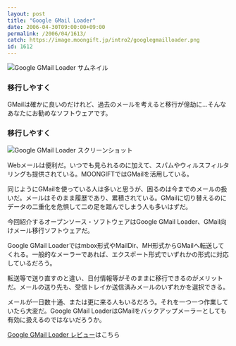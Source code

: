 ```yaml
---
layout: post
title: "Google GMail Loader"
date: 2006-04-30T09:00:00+09:00
permalink: /2006/04/1613/
catch: https://image.moongift.jp/intro2/googlegmailloader.png
id: 1612
---
```

 ![Google GMail Loader サムネイル](https://image.moongift.jp/intro2/googlegmailloader.t.png "Google GMail Loader サムネイル")
  

### 移行しやすく
  
GMailは確かに良いのだけれど、過去のメールを考えると移行が億劫に…そんなあなたにお勧めなソフトウェアです。  
<!--more-->  

### 移行しやすく
  

![Google GMail Loader スクリーンショット](https://image.moongift.jp/intro2/googlegmailloader.png "Google GMail Loader スクリーンショット")

  

Webメールは便利だ。いつでも見られるのに加えて、スパムやウィルスフィルタリングも提供されている。MOONGIFTではGMailを活用している。

  

同じようにGMailを使っている人は多いと思うが、困るのは今までのメールの扱いだ。メールはそのまま履歴であり、累積されている。GMailに切り替えるのにデータの二重化を危惧して二の足を踏んでしまう人も多いはずだ。

  

今回紹介するオープンソース・ソフトウェアはGoogle GMail Loader、GMail向けメール移行ソフトウェアだ。

  

Google GMail Loaderではmbox形式やMailDir、MH形式からGMailへ転送してくれる。一般的なメーラーであれば、エクスポート形式でいずれかの形式に対応しているだろう。

  

転送等で送り直すのと違い、日付情報等がそのままに移行できるのがメリットだ。メールの送り先も、受信トレイか送信済みメールのいずれかを選択できる。

  

メールが一日数十通、または更に来る人もいるだろう。それを一つ一つ作業していたら大変だ。Google GMail LoaderはGMailをバックアップメーラーとしても有効に扱えるのではないだろうか。

  

[Google GMail Loader レビュー](http://oss.moongift.jp/review/i-1615.html)はこちら

